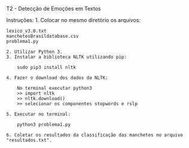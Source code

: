 T2 - Detecção de Emoções em Textos

Instruções:
    1. Colocar no mesmo diretório os arquivos:
        
    lexico_v3.0.txt
    manchetesBrasildatabase.csv
    problema1.py

    2. Utilizar Python 3.
    3. Instalar a biblioteca NLTK utilizando pip: 

        sudo pip3 install nltk

    4. Fazer o download dos dados da NLTK:

        No terminal executar python3
        >> import nltk
        >> nltk.download()
        >> selecionar os componentes stopwords e rslp

    5. Executar no terminal:

        python3 problema1.py
        
    6. Coletar os resultados da classificação das manchetes no arquivo "resultados.txt".